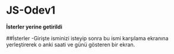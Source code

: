 # JS-Odev1
**İsterler yerine getirildi**

##İsterler
-Girişte isminizi isteyip sonra bu ismi karşılama ekranına yerleştirerek o anki saati ve günü gösteren bir ekran.
